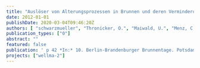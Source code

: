 ```yaml
---
title: "Auslöser von Alterungsprozessen in Brunnen und deren Verminderung im Betrieb"
date: 2012-01-01
publishDate: 2020-03-04T09:46:20Z
authors: [ "schwarzmueller", "Thronicker, O.", "Maiwald, U.", "Menz, C.", "Taute, T." ]
publication_types: ["0"]
abstract: ""
featured: false
publication: ' p 42 *In:* 10. Berlin-Brandenburger Brunnentage. Potsdam'
projects: ["wellma-2"]
---
```



